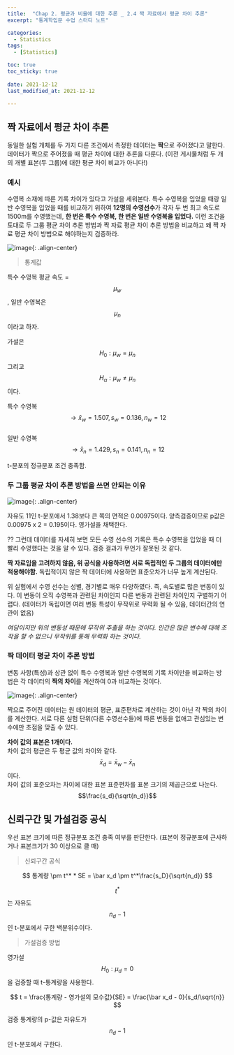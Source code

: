 ```yaml
---
title:  "Chap 2. 평균과 비율에 대한 추론 _ 2.4 짝 자료에서 평균 차이 추론" 
excerpt: "통계학입문 수업 스터디 노트"

categories:
  - Statistics
tags:
  - [Statistics]

toc: true
toc_sticky: true
 
date: 2021-12-12
last_modified_at: 2021-12-12

---
```


## 짝 자료에서 평균 차이 추론

동일한 실험 개체를 두 가지 다른 조건에서 측정한 데이터는 **짝**으로 주어졌다고 말한다. 데이터가 짝으로 주어졌을 때 평균 차이에 대한 추론을 다룬다. (이전 게시물처럼 두 개의 개별 표본(두 그룹)에 대한 평균 차이 비교가 아니다!)

### 예시

수영복 소재에 따른 기록 차이가 있다고 가설을 세워본다. 특수 수영복을 입었을 때랑 일반 수영복을 입었을 때를 비교하기 위하여 **12명의 수영선수**가 각자 두 번 최고 속도로 1500m를 수영했는데, **한 번은 특수 수영복, 한 번은 일반 수영복을 입었다.** 이런 조건을 토대로 두 그룹 평균 차이 추론 방법과 짝 자료 평균 차이 추론 방법을 비교하고 왜 짝 자료 평균 차이 방법으로 해야하는지 검증하라. 

![image](https://user-images.githubusercontent.com/67791317/145683979-7d8c5b48-f203-447b-96c6-c49a17f49de5.png){: .align-center}

> 통계값

특수 수영복 평균 속도 = $$\mu_w$$, 일반 수영복은 $$\mu_n$$이라고 하자. 

가설은 $$H_0 : \mu_w = \mu_n$$ 그리고 $$H_\alpha : \mu_w \neq \mu_n$$이다. 

특수 수영복 $$\rightarrow \bar x_w = 1.507, s_w = 0.136, n_w = 12$$  
일반 수영복 $$\rightarrow \bar x_n = 1.429, s_n = 0.141, n_n = 12$$

t-분포의 정규분포 조건 충족함. 

### 두 그룹 평균 차이 추론 방법을 쓰면 안되는 이유

![image](https://user-images.githubusercontent.com/67791317/145684268-293dd6a4-5b6b-4f2e-afd7-a11e77cd7215.png){: .align-center}

자유도 11인 t-분포에서 1.38보다 큰 쪽의 면적은 0.00975이다. 양측검증이므로 p값은 0.00975 x 2 = 0.195이다. 영가설을 채택한다. 

?? 그런데 데이터를 자세히 보면 모든 수영 선수의 기록은 특수 수영복을 입었을 때 더 빨리 수영했다는 것을 알 수 있다. 검증 결과가 무언가 잘못된 것 같다. 

**짝 자료임을 고려하지 않음, 위 공식을 사용하려면 서로 독립적인 두 그룹의 데이터에만 적용해야함.** 독립적이지 않은 짝 데이터에 사용하면 표준오차가 너무 높게 계산된다. 

위 실험에서 수영 선수는 성별, 경기별로 매우 다양하였다. 즉, 속도별로 많은 변동이 있다. 이 변동이 오직 수영복과 관련된 차이인지 다른 변동과 관련된 차이인지 구별하기 어렵다. (데이터가 독립이면 여러 변동 특성이 무작위로 무력화 될 수 있음, 데이터간의 연관이 없음)

*여담이지만 위의 변동성 때문에 무작위 추출을 하는 것이다. 인간은 많은 변수에 대해 조작을 할 수 없으니 무작위를 통해 무력화 하는 것이다.* 

### 짝 데이터 평균 차이 추론 방법 

변동 사항(특성)과 상관 없이 특수 수영복과 일반 수영복의 기록 차이만을 비교하는 방법은 각 데이터의 **짝의 차이**를 계산하여 0과 비교하는 것이다. 

![image](https://user-images.githubusercontent.com/67791317/145684685-24b06a2a-942d-470e-aa6c-98a5c28ba03f.png){: .align-center}

짝으로 주어진 데이터는 원 데이터의 평균, 표준편차로 계산하는 것이 아닌 각 짝의 차이를 계산한다. 서로 다른 실험 단위(다른 수영선수들)에 따른 변동을 없애고 관심있는 변수에만 초점을 맞출 수 있다. 

**차이 값의 표본은 1개이다.**  
차이 값의 평균은 두 평균 값의 차이와 같다. $$\bar x_d = \bar x_w - \bar x_n$$이다.  
차이 값의 표준오차는 차이에 대한 표본 표준편차를 표본 크기의 제곱근으로 나눈다. $$\frac{s_d}{\sqrt{n_d}}$$

## 신뢰구간 및 가설검증 공식 

우선 표본 크기에 따른 정규분포 조건 충족 여부를 판단한다. (표본이 정규분포에 근사하거나 표본크기가 30 이상으로 클 때)

>신뢰구간 공식

$$
통계량 \pm t^* * SE = \bar x_d \pm t^*\frac{s_D}{\sqrt{n_d}}
$$

$$t^*$$는 자유도 $$n_d -1$$인 t-분포에서 구한 백분위수이다. 

>가설검증 방법

영가설 $$H_0 : \mu_d =0$$을 검증할 때 t-통계량을 사용한다. 

$$
t = \frac{통계량 - 영가설의 모수값}{SE} = \frac{\bar x_d - 0}{s_d/\sqrt{n}}
$$

검증 통계량의 p-값은 자유도가 $$n_d -1$$인 t-분포에서 구한다. 


